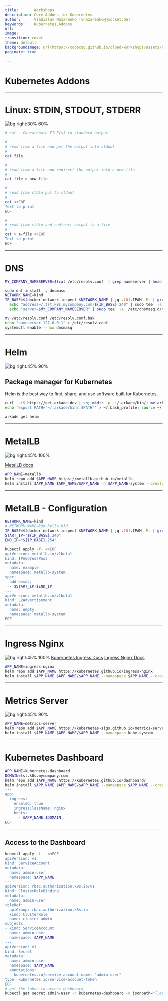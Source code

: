 ```yaml
---
title:       Workshops
description: Core Addons for Kubernetes
author:      Vladislav Nazarenko (vnazarenko@📯socket.de)
keywords:    Kubernetes,Addons
url:         
image:
transition: cover
theme: default
backgroundImage: url(https://codecap.github.io/cloud-workshops/assets/background.jpg)
paginate: true

---
```


# Kubernetes Addons

---

# Linux: STDIN, STDOUT, STDERR
![bg right:30% 60%](https://cdn.hashnode.com/res/hashnode/image/upload/v1630813456614/NTviFs-yT.png?auto=compress,format&format=webp)

```bash
# cat - Concatenate FILE(s) to standard output.

#
# read from a file and put the output into stdout
#
cat file

#
# read from a file and redirect the output into a new-file
#
cat file > new-file

#
# read from stdin put to stdout
#
cat <<EOF
Text to print
EOF

#
# read from stdin and redirect output to a file
#
cat > a-file <<EOF
Text to print
EOF
```

---
# DNS
```bash
MY_COMPANY_NAMESERVER=$(cat /etc/resolv.conf  | grep nameserver | head -n1 | awk '{print $NF}')

sudo dnf install -y dnsmasq
NETWORK_NAME=kind
IP_BASE=$(docker network inspect $NETWORK_NAME | jq .[0].IPAM -Mr | grep Gateway | awk -F '"' '{print $4}' | sed -r -e 's/[.][0-9]+$//')
  echo "address=/.tst.k8s.mycompany.com/${IP_BASE}.240" | sudo tee  -a  /etc/dnsmasq.d/tst.k8s.mycompany.com.conf 
  echo "server=$MY_COMPANY_NAMESERVER" | sudo tee  -a  /etc/dnsmasq.d/tst.k8s.mycompany.com.conf 

mv /etc/resolv.conf /etc/resolv.conf.bak
echo "nameserver 127.0.0.1" > /etc/resolv.conf
systemctl enable --now dnsmasq
```

---
# Helm
![bg right:45% 90%](https://lazzaretti.me/images/blog/2024/introduction-to-helm-3/helm3-intro.png)
## Package manager for Kubernetes

Helm is the best way to find, share, and use software built for Kubernetes.

```bash
curl -sLS https://get.arkade.dev | sh; mkdir -p  ~/.arkade/bin/; mv arkade ~/.arkade/bin/
echo 'export PATH="~/.arkade/bin/:$PATH"' > ~/.bash_profile; source ~/.bash_profile

arkade get helm
```
---
# MetalLB
![bg right:45% 100%](https://www.redhat.com/rhdc/managed-files/ohc/MetalLB%20advanced%20configuration-1.png)
[](https://codecap.github.io/cloud-workshops/assets/metallb-layer2.png)

[MetalLB docs](https://metallb.io/configuration/)

```bash
APP_NAME=metallb
helm repo add $APP_NAME https://metallb.github.io/metallb
helm install $APP_NAME $APP_NAME/$APP_NAME -n $APP_NAME-system --create-namespace
```
---
# MetalLB - Configuration
```bash
NETWORK_NAME=kind
# NETWORK_NAME=k3d-hello-k3d
IP_BASE=$(docker network inspect $NETWORK_NAME | jq .[0].IPAM -Mr | grep Gateway | awk -F '"' '{print $4}' | sed -r -e 's/[.][0-9]+$//')
START_IP="${IP_BASE}.240"
END_IP="${IP_BASE}.254"

kubectl apply -f- <<EOF
apiVersion: metallb.io/v1beta1
kind: IPAddressPool
metadata:
  name: example
  namespace: metallb-system
spec:
  addresses:
  - $START_IP-$END_IP
---
apiVersion: metallb.io/v1beta1
kind: L2Advertisement
metadata:
  name: empty
  namespace: metallb-system
EOF
```
---

# Ingress Nginx
![bg right:45% 100%](https://miro.medium.com/v2/resize:fit:1100/format:webp/1*AgWCYOe3yMevVfzT_1EHog.png)
[Kubernetes Ingress Docs](https://kubernetes.io/docs/concepts/services-networking/ingress/)
[Ingress Nginx Docs](https://kubernetes.github.io/ingress-nginx/user-guide/basic-usage/)


```bash
APP_NAME=ingress-nginx
helm repo add $APP_NAME https://kubernetes.github.io/ingress-nginx
helm install $APP_NAME $APP_NAME/$APP_NAME --namespace $APP_NAME --create-namespace
```

---
# Metrics Server
![bg right:45% 90%](https://github.com/kubernetes/design-proposals-archive/raw/main/instrumentation/monitoring_architecture.png?raw=true)

```bash
APP_NAME=metrics-server
helm repo add $APP_NAME https://kubernetes-sigs.github.io/metrics-server/
helm install $APP_NAME $APP_NAME/$APP_NAME --namespace kube-system
```

---
# Kubernetes Dashboard

```bash
APP_NAME=kubernetes-dashboard
DOMAIN=tst.k8s.mycompany.com
helm repo add $APP_NAME https://kubernetes.github.io/dashboard/
helm install $APP_NAME $APP_NAME/$APP_NAME --namespace $APP_NAME --create-namespace --values - <<EOF
---
app:
  ingress:
    enabled: true
    ingressClassName: nginx
    hosts:
      - $APP_NAME.$DOMAIN
EOF

```
--- 
## Access to the Dashboard
```bash
kubectl apply -f - <<EOF
apiVersion: v1
kind: ServiceAccount
metadata:
  name: admin-user
  namespace: $APP_NAME
---
apiVersion: rbac.authorization.k8s.io/v1
kind: ClusterRoleBinding
metadata:
  name: admin-user
roleRef:
  apiGroup: rbac.authorization.k8s.io
  kind: ClusterRole
  name: cluster-admin
subjects:
- kind: ServiceAccount
  name: admin-user
  namespace: $APP_NAME
---
apiVersion: v1
kind: Secret
metadata:
  name: admin-user
  namespace: $APP_NAME
  annotations:
    kubernetes.io/service-account.name: "admin-user"
type: kubernetes.io/service-account-token
EOF
# get the token to access dashboard
kubectl get secret admin-user -n kubernetes-dashboard -o jsonpath="{.data.token}" | base64 -d
```
